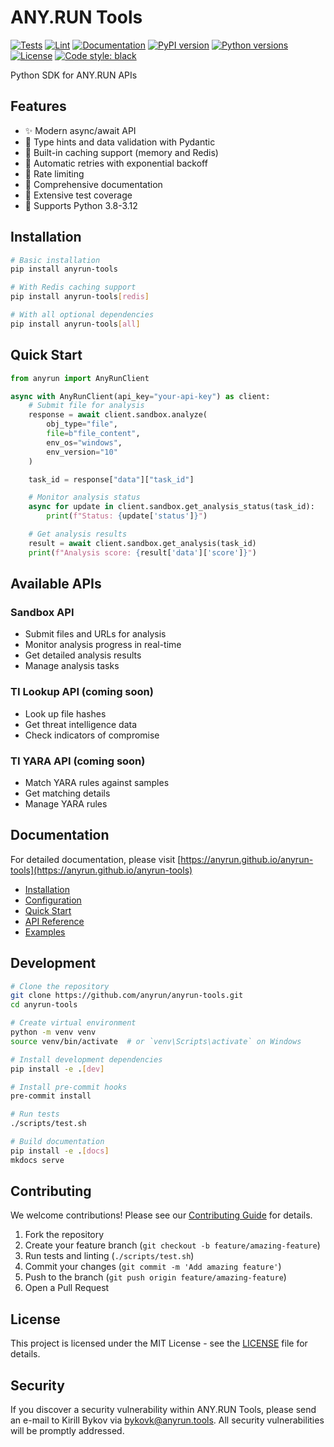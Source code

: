 # ANY.RUN Tools

[![Tests](https://github.com/bykovk-pro/anyrun-tools/actions/workflows/test.yml/badge.svg)](https://github.com/bykovk-pro/anyrun-tools/actions/workflows/test.yml)
[![Lint](https://github.com/bykovk-pro/anyrun-tools/actions/workflows/lint.yml/badge.svg)](https://github.com/bykovk-pro/anyrun-tools/actions/workflows/lint.yml)
[![Documentation](https://github.com/bykovk-pro/anyrun-tools/actions/workflows/docs.yml/badge.svg)](https://github.com/bykovk-pro/anyrun-tools/actions/workflows/docs.yml)
[![PyPI version](https://badge.fury.io/py/anyrun-tools.svg)](https://badge.fury.io/py/anyrun-tools)
[![Python versions](https://img.shields.io/pypi/pyversions/anyrun-tools.svg)](https://pypi.org/project/anyrun-tools/)
[![License](https://img.shields.io/github/license/anyrun/anyrun-tools.svg)](https://github.com/anyrun/anyrun-tools/blob/main/LICENSE)
[![Code style: black](https://img.shields.io/badge/code%20style-black-000000.svg)](https://github.com/psf/black)

Python SDK for ANY.RUN APIs

## Features

- ✨ Modern async/await API
- 🚀 Type hints and data validation with Pydantic
- 💾 Built-in caching support (memory and Redis)
- 🔄 Automatic retries with exponential backoff
- 🚦 Rate limiting
- 📝 Comprehensive documentation
- 🧪 Extensive test coverage
- 🐍 Supports Python 3.8-3.12

## Installation

```bash
# Basic installation
pip install anyrun-tools

# With Redis caching support
pip install anyrun-tools[redis]

# With all optional dependencies
pip install anyrun-tools[all]
```

## Quick Start

```python
from anyrun import AnyRunClient

async with AnyRunClient(api_key="your-api-key") as client:
    # Submit file for analysis
    response = await client.sandbox.analyze(
        obj_type="file",
        file=b"file_content",
        env_os="windows",
        env_version="10"
    )

    task_id = response["data"]["task_id"]

    # Monitor analysis status
    async for update in client.sandbox.get_analysis_status(task_id):
        print(f"Status: {update['status']}")

    # Get analysis results
    result = await client.sandbox.get_analysis(task_id)
    print(f"Analysis score: {result['data']['score']}")
```

## Available APIs

### Sandbox API
- Submit files and URLs for analysis
- Monitor analysis progress in real-time
- Get detailed analysis results
- Manage analysis tasks

### TI Lookup API (coming soon)
- Look up file hashes
- Get threat intelligence data
- Check indicators of compromise

### TI YARA API (coming soon)
- Match YARA rules against samples
- Get matching details
- Manage YARA rules

## Documentation

For detailed documentation, please visit [https://anyrun.github.io/anyrun-tools](https://anyrun.github.io/anyrun-tools)

- [Installation](https://anyrun.github.io/anyrun-tools/getting-started/installation/)
- [Configuration](https://anyrun.github.io/anyrun-tools/getting-started/configuration/)
- [Quick Start](https://anyrun.github.io/anyrun-tools/getting-started/quickstart/)
- [API Reference](https://anyrun.github.io/anyrun-tools/api-reference/client/)
- [Examples](https://anyrun.github.io/anyrun-tools/examples/sandbox/file-analysis/)

## Development

```bash
# Clone the repository
git clone https://github.com/anyrun/anyrun-tools.git
cd anyrun-tools

# Create virtual environment
python -m venv venv
source venv/bin/activate  # or `venv\Scripts\activate` on Windows

# Install development dependencies
pip install -e .[dev]

# Install pre-commit hooks
pre-commit install

# Run tests
./scripts/test.sh

# Build documentation
pip install -e .[docs]
mkdocs serve
```

## Contributing

We welcome contributions! Please see our [Contributing Guide](CONTRIBUTING.md) for details.

1. Fork the repository
2. Create your feature branch (`git checkout -b feature/amazing-feature`)
3. Run tests and linting (`./scripts/test.sh`)
4. Commit your changes (`git commit -m 'Add amazing feature'`)
5. Push to the branch (`git push origin feature/amazing-feature`)
6. Open a Pull Request

## License

This project is licensed under the MIT License - see the [LICENSE](LICENSE) file for details.

## Security

If you discover a security vulnerability within ANY.RUN Tools, please send an e-mail to Kirill Bykov via [bykovk@anyrun.tools](mailto:bykovk@anyrun.tools). All security vulnerabilities will be promptly addressed.
